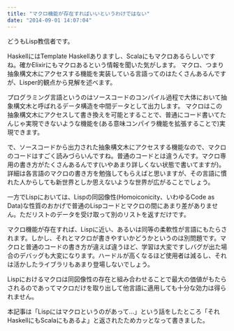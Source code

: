 ```yaml
---
title: "マクロ機能が存在すればいいというわけではない"
date: "2014-09-01 14:07:04"
---
```


どうもLisp教信者です。

HaskellにはTemplate Haskellありますし、Scalaにもマクロあるらしいですね。確かElixirにもマクロあるという情報を聞いた気がします。
マクロ、つまり抽象構文木にアクセスする機能を実装している言語ってのはたくさんあるんですが、Lisper的観点から見解を述べます。

プログラミング言語というのはソースコードのコンパイル過程で大体において抽象構文木と呼ばれるデータ構造を中間データとして出力します。
マクロはこの抽象構文木にアクセスして書き換えを可能とすることで、普通にコード書いてたんじゃ実現できないような機能を(ある意味コンパイラ機能を拡張することで)実現できます。

で、ソースコードから出力された抽象構文木にアクセスする機能なので、マクロのコードはすごく読みづらいんですね。普通のコードとは違うんです。マクロ専用の書き方がたくさんあるんです(いやあまり詳しくない状態で書いてますが)。詳細は各言語のマクロの書き方を勉強してもらえばと思いますが、その言語に慣れた人からしても新世界としか思えないような世界が広がることでしょう。

一方でLispにおいては、Lispの同図像性(Homoiconicity、いわゆるCode as Data)な性質のおかげで普通のLispコードとマクロの間にあまり差がありません。ただリストのデータを受け取って別のリストを返すだけです。

マクロ機能が存在すれば、Lispに近い、あるいは同等の柔軟性が言語にもたらされます。しかし、それとマクロが書きやすいかどうかというのは別問題です。マクロと普通のコードの書き方が違えば違うほど、学習は大変ですしバグが出た場合のデバッグも大変になります。ハードルが高くなるほど使用者は減るし、それは活かしたライブラリもあまり登場しないでしょう。

Lispにおけるマクロは同図像性の存在と組み合わせることで最大の価値がもたらされるのであってマクロだけを取り出して他言語に適用しても十分な効力は得られません。

本記事は「Lispにはマクロというのがあって...」という話をしたところ「それHaskellにもScalaにもあるよ」と返されたためカッとなって書きました。
